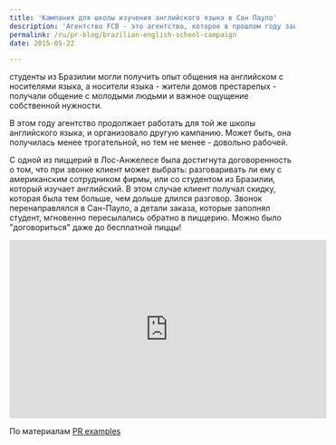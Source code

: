 ```yaml
---
title: 'Кампания для школы изучения английского языка в Сан Пауло'
description: 'Агентство FCB - это агентство, которое в прошлом году завоевало множество наград со своей кампанией &quot;Speaking Exchange&quot;.'
permalink: /ru/pr-blog/brazilian-english-school-campaign
date: 2015-05-22

---
```


студенты из Бразилии могли получить опыт общения на английском с носителями языка, а носители языка - жители домов престарелых - получали общение с молодыми людьми и важное ощущение собственной нужности.

В этом году агентство продолжает работать для той же школы английского языка, и организовало другую кампанию. Может быть, она получилась менее трогательной, но тем не менее - довольно рабочей.

С одной из пиццерий в Лос-Анжелесе была достигнута договоренность о том, что при звонке клиент может выбрать: разговаривать ли ему с американским сотрудником фирмы, или со студентом из Бразилии, который изучает английский. В этом случае клиент получал скидку, которая была тем больше, чем дольше длился разговор. Звонок перенаправлялся в  Сан-Пауло, а детали заказа, которые заполнял студент, мгновенно пересылались обратно в пиццерию. Можно было "договориться" даже до бесплатной пиццы!

<iframe width="560" height="315" src="https://www.youtube.com/embed/waqIuNFcZfY" frameborder="0" allowfullscreen></iframe>

По материалам <a href="http://prexamples.com/">PR examples</a>

